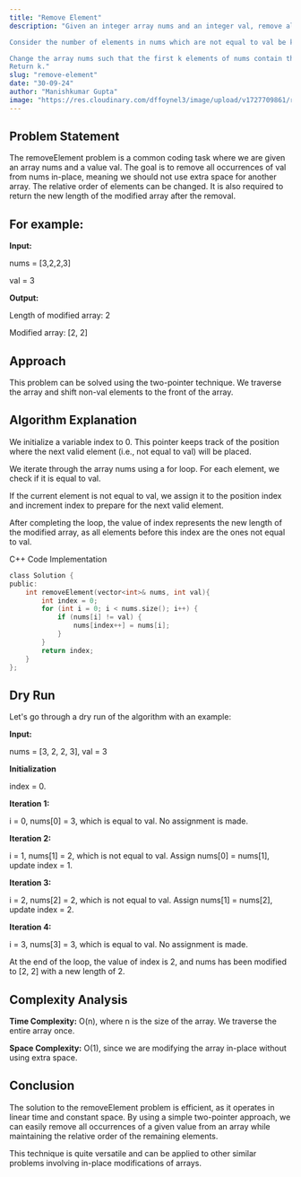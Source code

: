```yaml
---
title: "Remove Element"
description: "Given an integer array nums and an integer val, remove all occurrences of val in nums in-place. The order of the elements may be changed. Then return the number of elements in nums which are not equal to val.

Consider the number of elements in nums which are not equal to val be k, to get accepted, you need to do the following things:

Change the array nums such that the first k elements of nums contain the elements which are not equal to val. The remaining elements of nums are not important as well as the size of nums.
Return k."
slug: "remove-element"
date: "30-09-24"
author: "Manishkumar Gupta"
image: "https://res.cloudinary.com/dffoynel3/image/upload/v1727709861/remove-element_w5msec.png"
---
```


## Problem Statement

The removeElement problem is a common coding task where we are given an array nums and a value val. The goal is to remove all occurrences of val from nums in-place, meaning we should not use extra space for another array. The relative order of elements can be changed. It is also required to return the new length of the modified array after the removal.

## For example:

**Input:**

nums = [3,2,2,3]

val = 3

**Output:**

Length of modified array: 2

Modified array: [2, 2]

## Approach

This problem can be solved using the two-pointer technique. We traverse the array and shift non-val elements to the front of the array.

## Algorithm Explanation

We initialize a variable index to 0. This pointer keeps track of the position where the next valid element (i.e., not equal to val) will be placed.

We iterate through the array nums using a for loop. For each element, we check if it is equal to val.

If the current element is not equal to val, we assign it to the position index and increment index to prepare for the next valid element.

After completing the loop, the value of index represents the new length of the modified array, as all elements before this index are the ones not equal to val.

C++ Code Implementation

```c showLineNumbers
class Solution {
public:
    int removeElement(vector<int>& nums, int val){
        int index = 0;
        for (int i = 0; i < nums.size(); i++) {
            if (nums[i] != val) {
                nums[index++] = nums[i];
            }
        }
        return index;
    }
};
```

## Dry Run

Let's go through a dry run of the algorithm with an example:

**Input:**

nums = [3, 2, 2, 3], val = 3

**Initialization**

index = 0.

**Iteration 1:**

i = 0, nums[0] = 3, which is equal to val. No assignment is made.

**Iteration 2:**

i = 1, nums[1] = 2, which is not equal to val. Assign nums[0] = nums[1], update index = 1.

**Iteration 3:**

i = 2, nums[2] = 2, which is not equal to val. Assign nums[1] = nums[2], update index = 2.

**Iteration 4:**

i = 3, nums[3] = 3, which is equal to val. No assignment is made.

At the end of the loop, the value of index is 2, and nums has been modified to [2, 2] with a new length of 2.

## Complexity Analysis

**Time Complexity:** O(n), where n is the size of the array. We traverse the entire array once.

**Space Complexity:** O(1), since we are modifying the array in-place without using extra space.

## Conclusion

The solution to the removeElement problem is efficient, as it operates in linear time and constant space. By using a simple two-pointer approach, we can easily remove all occurrences of a given value from an array while maintaining the relative order of the remaining elements.

This technique is quite versatile and can be applied to other similar problems involving in-place modifications of arrays.